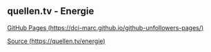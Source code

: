 ## quellen.tv - Energie

[GitHub Pages (https://dci-marc.github.io/github-unfollowers-pages/)](https://dci-marc.github.io/github-unfollowers-pages/)

[Source (https://quellen.tv/energie)](https://quellen.tv/energie/)
